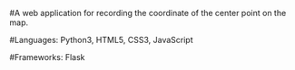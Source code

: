 
#A web application for recording the coordinate of the center point on the map.

#Languages: Python3, HTML5, CSS3, JavaScript

#Frameworks: Flask
